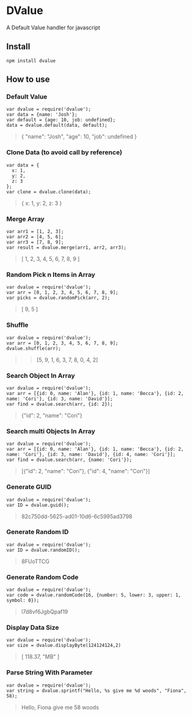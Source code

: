 # DValue
A Default Value handler for javascript

## Install
```shell
npm install dvalue
```
## How to use
### Default Value
```node
var dvalue = require('dvalue');
var data = {name: 'Josh'};
var default = {age: 10, job: undefined};
data = dvalue.default(data, default);
```
> { "name": "Josh", "age": 10, "job": undefined }

### Clone Data (to avoid call by reference)
```node
var data = {
  x: 1,
  y: 2,
  z: 3
};
var clone = dvalue.clone(data);
```
> { x: 1, y: 2, z: 3 }

### Merge Array
```node
var arr1 = [1, 2, 3];
var arr2 = [4, 5, 6];
var arr3 = [7, 8, 9];
var result = dvalue.merge(arr1, arr2, arr3);
```
> [ 1, 2, 3, 4, 5, 6, 7, 8, 9 ]

### Random Pick n Items in Array
```node
var dvalue = require('dvalue');
var arr = [0, 1, 2, 3, 4, 5, 6, 7, 8, 9];
var picks = dvalue.randomPick(arr, 2);
```
> [ 9, 5 ]

### Shuffle
```node
var dvalue = require('dvalue');
var arr = [0, 1, 2, 3, 4, 5, 6, 7, 8, 9];
dvalue.shuffle(arr);
```
>> [5, 9, 1, 6, 3, 7, 8, 0, 4, 2]

### Search Object In Array
```node
var dvalue = require('dvalue');
var arr = [{id: 0, name: 'Alan'}, {id: 1, name: 'Becca'}, {id: 2, name: 'Cori'}, {id: 3, name: 'David'}];
var find = dvalue.search(arr, {id: 2});
```
> {"id": 2, "name": "Cori"}

### Search multi Objects In Array
```node
var dvalue = require('dvalue');
var arr = [{id: 0, name: 'Alan'}, {id: 1, name: 'Becca'}, {id: 2, name: 'Cori'}, {id: 3, name: 'David'}, {id: 4, name: 'Cori'}];
var find = dvalue.search(arr, {name: 'Cori'});
```
> [{"id": 2, "name": "Cori"}, {"id": 4, "name": "Cori"}]

### Generate GUID
```node
var dvalue = require('dvalue');
var ID = dvalue.guid();
```
> 82c750dd-5625-ad01-10d6-6c5995ad3798

### Generate Random ID
```node
var dvalue = require('dvalue');
var ID = dvalue.randomID();
```
> 8FUoTTCG

### Generate Random Code
```node
var dvalue = require('dvalue');
var code = dvalue.randomCode(16, {number: 5, lower: 3, upper: 1, symbol: 0});
```
> l7d8vf6JgbQpaf19

### Display Data Size
```node
var dvalue = require('dvalue');
var size = dvalue.displayByte(124124124,2)
```
> [ 118.37, "MB" ]

### Parse String With Parameter
```node
var dvalue = require('dvalue');
var string = dvalue.sprintf("Hello, %s give me %d woods", "Fiona", 58);
```
> Hello, Fiona give me 58 woods
